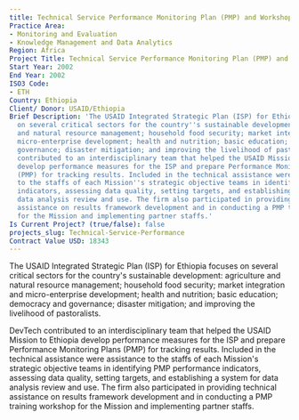 ```yaml
---
title: Technical Service Performance Monitoring Plan (PMP) and Workshop
Practice Area:
- Monitoring and Evaluation
- Knowledge Management and Data Analytics
Region: Africa
Project Title: Technical Service Performance Monitoring Plan (PMP) and Workshop
Start Year: 2002
End Year: 2002
ISO3 Code:
- ETH
Country: Ethiopia
Client/ Donor: USAID/Ethiopia
Brief Description: 'The USAID Integrated Strategic Plan (ISP) for Ethiopia focuses
  on several critical sectors for the country''s sustainable development: agriculture
  and natural resource management; household food security; market integration and
  micro-enterprise development; health and nutrition; basic education; democracy and
  governance; disaster mitigation; and improving the livelihood of pastoralists.DevTech
  contributed to an interdisciplinary team that helped the USAID Mission to Ethiopia
  develop performance measures for the ISP and prepare Performance Monitoring Plans
  (PMP) for tracking results. Included in the technical assistance were assistance
  to the staffs of each Mission''s strategic objective teams in identifying PMP performance
  indicators, assessing data quality, setting targets, and establishing a system for
  data analysis review and use. The firm also participated in providing technical
  assistance on results framework development and in conducting a PMP training workshop
  for the Mission and implementing partner staffs.'
Is Current Project? (true/false): false
projects_slug: Technical-Service-Performance
Contract Value USD: 18343
---
```


The USAID Integrated Strategic Plan (ISP) for Ethiopia focuses on several critical sectors for the country's sustainable development: agriculture and natural resource management; household food security; market integration and micro-enterprise development; health and nutrition; basic education; democracy and governance; disaster mitigation; and improving the livelihood of pastoralists.

DevTech contributed to an interdisciplinary team that helped the USAID Mission to Ethiopia develop performance measures for the ISP and prepare Performance Monitoring Plans (PMP) for tracking results. Included in the technical assistance were assistance to the staffs of each Mission's strategic objective teams in identifying PMP performance indicators, assessing data quality, setting targets, and establishing a system for data analysis review and use. The firm also participated in providing technical assistance on results framework development and in conducting a PMP training workshop for the Mission and implementing partner staffs.